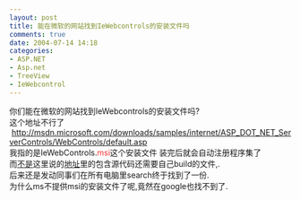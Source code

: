 ```yaml
---
layout: post
title: 能在微软的网站找到IeWebcontrols的安装文件吗
comments: true
date: 2004-07-14 14:18
categories:
- ASP.NET
- Asp.net
- TreeView
- IeWebcontrol
---
```


<p>你们能在微软的网站找到IeWebcontrols的安装文件吗?<br />这个地址不行了<br /> <a href="http://msdn.microsoft.com/downloads/samples/internet/ASP_DOT_NET_ServerControls/WebControls/default.asp">http://msdn.microsoft.com/downloads/samples/internet/ASP_DOT_NET_ServerControls/WebControls/default.asp</a><br />我指的是IeWebControls.<font color="#ff3333">msi</font>这个安装文件 装完后就会自动注册程序集了<br />而<a href="http://www.microsoft.com/china/MSDN/library/archives/library/DNAspp/html/aspnet-usingtreeviewieWebcontrol.asp#aspnet-usingtreeviewiewebcontrol_topic2">不是</a>这里说的<a href="http://asp.net/IEWebControls/Download.aspx">地址</a>里的包含源代码还需要自己build的文件,.<br />后来还是发动同事们在所有电脑里search终于找到了一份.<br />为什么ms不提供msi的安装文件了呢,竟然在google也找不到了.</p>				
